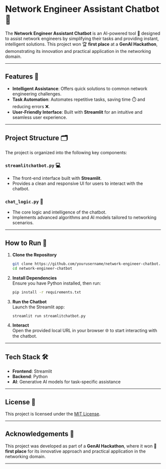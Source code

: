 
# Network Engineer Assistant Chatbot 🚀  

The **Network Engineer Assistant Chatbot** is an AI-powered tool 🤖 designed to assist network engineers by simplifying their tasks and providing instant, intelligent solutions. This project won 🏆 **first place** at a **GenAI Hackathon**, demonstrating its innovation and practical application in the networking domain.  

---

## Features 🌟  
- **Intelligent Assistance**: Offers quick solutions to common network engineering challenges.  
- **Task Automation**: Automates repetitive tasks, saving time ⏱️ and reducing errors ❌.  
- **User-Friendly Interface**: Built with **Streamlit** for an intuitive and seamless user experience.  

---

## Project Structure 🗂️  
The project is organized into the following key components:  

### `streamlitchatbot.py` 💻  
- The front-end interface built with **Streamlit**.  
- Provides a clean and responsive UI for users to interact with the chatbot.  

### `chat_logic.py` 🧠  
- The core logic and intelligence of the chatbot.  
- Implements advanced algorithms and AI models tailored to networking scenarios.  

---

## How to Run 🚀  

1. **Clone the Repository**  
   ```bash
   git clone https://github.com/yourusername/network-engineer-chatbot.git
   cd network-engineer-chatbot
   ```

2. **Install Dependencies**  
   Ensure you have Python installed, then run:  
   ```bash
   pip install -r requirements.txt
   ```

3. **Run the Chatbot**  
   Launch the Streamlit app:  
   ```bash
   streamlit run streamlitchatbot.py
   ```

4. **Interact**  
   Open the provided local URL in your browser 🌐 to start interacting with the chatbot.  

---

## Tech Stack 🛠️  

- **Frontend**: Streamlit  
- **Backend**: Python  
- **AI**: Generative AI models for task-specific assistance  

---

## License 📜  

This project is licensed under the [MIT License](LICENSE).  

---

## Acknowledgements 🙏  

This project was developed as part of a **GenAI Hackathon**, where it won 🥇 **first place** for its innovative approach and practical application in the networking domain.  

---

